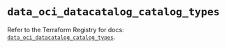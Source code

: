 # `data_oci_datacatalog_catalog_types`

Refer to the Terraform Registry for docs: [`data_oci_datacatalog_catalog_types`](https://registry.terraform.io/providers/oracle/oci/6.18.0/docs/data-sources/datacatalog_catalog_types).

